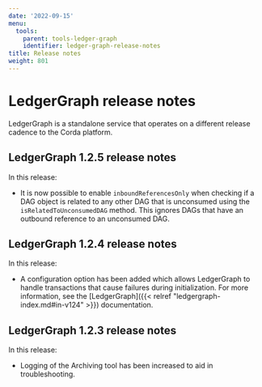 ```yaml
---
date: '2022-09-15'
menu:
  tools:
    parent: tools-ledger-graph
    identifier: ledger-graph-release-notes
title: Release notes
weight: 801
---
```


# LedgerGraph release notes

LedgerGraph is a standalone service that operates on a different release cadence to the Corda platform. 

## LedgerGraph 1.2.5 release notes

In this release:

* It is now possible to enable `inboundReferencesOnly` when checking if a DAG object is related to any other DAG that is unconsumed using the `isRelatedToUnconsumedDAG` method. This ignores DAGs that have an outbound reference to an unconsumed DAG.

## LedgerGraph 1.2.4 release notes

In this release:

* A configuration option has been added which allows LedgerGraph to handle transactions that cause failures during initialization. For more information, see the [LedgerGraph]({{< relref "ledgergraph-index.md#in-v124" >}}) documentation.

## LedgerGraph 1.2.3 release notes
 
In this release:

* Logging of the Archiving tool has been increased to aid in troubleshooting.